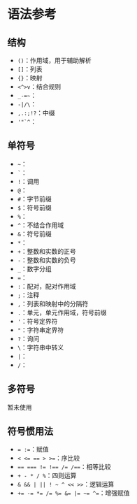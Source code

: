 # 语法参考

## 结构

- `()`：作用域，用于辅助解析
- `[]`：列表
- `{}`：映射
- `<^>v`：结合规则
- `_-=~`：
- `-|/\`：
- `,.:;!?`：中缀
- ``'"`^``：

## 单符号

- `~`：
- `` ` ``：
- `!`：调用
- `@`：
- `#`：字节前缀
- `$`：符号前缀
- `%`：
- `^`：不结合作用域
- `&`：符号前缀
- `*`：
- `+`：整数和实数的正号
- `-`：整数和实数的负号
- `_`：数字分组
- `=`：
- `:`：配对，配对作用域
- `;`：注释
- `,`：列表和映射中的分隔符
- `.`：单元，单元作用域，符号前缀
- `'`：符号定界符
- `"`：字符串定界符
- `?`：询问
- `\`：字符串中转义
- `|`：
- `/`：

## 多符号

暂未使用

## 符号惯用法

- `= :=`：赋值
- `< <= == > >=`：序比较
- `== === != !== /= /==`：相等比较
- `+ - * / %`：四则运算
- `& && | || ! ~ ^ << >>`：逻辑运算
- `+= -= *= /= %= &= |= ~= ^=`：增强赋值
